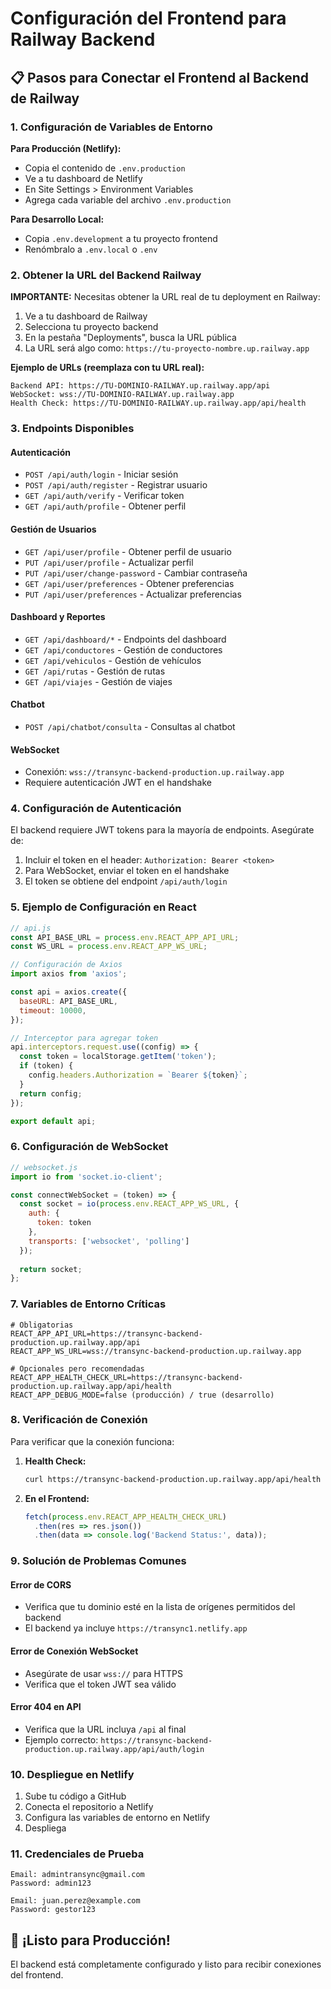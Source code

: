 # Configuración del Frontend para Railway Backend

## 📋 Pasos para Conectar el Frontend al Backend de Railway

### 1. Configuración de Variables de Entorno

**Para Producción (Netlify):**
- Copia el contenido de `.env.production` 
- Ve a tu dashboard de Netlify
- En Site Settings > Environment Variables
- Agrega cada variable del archivo `.env.production`

**Para Desarrollo Local:**
- Copia `.env.development` a tu proyecto frontend
- Renómbralo a `.env.local` o `.env`

### 2. Obtener la URL del Backend Railway

**IMPORTANTE:** Necesitas obtener la URL real de tu deployment en Railway:

1. Ve a tu dashboard de Railway
2. Selecciona tu proyecto backend
3. En la pestaña "Deployments", busca la URL pública
4. La URL será algo como: `https://tu-proyecto-nombre.up.railway.app`

**Ejemplo de URLs (reemplaza con tu URL real):**
```
Backend API: https://TU-DOMINIO-RAILWAY.up.railway.app/api
WebSocket: wss://TU-DOMINIO-RAILWAY.up.railway.app
Health Check: https://TU-DOMINIO-RAILWAY.up.railway.app/api/health
```

### 3. Endpoints Disponibles

#### Autenticación
- `POST /api/auth/login` - Iniciar sesión
- `POST /api/auth/register` - Registrar usuario
- `GET /api/auth/verify` - Verificar token
- `GET /api/auth/profile` - Obtener perfil

#### Gestión de Usuarios
- `GET /api/user/profile` - Obtener perfil de usuario
- `PUT /api/user/profile` - Actualizar perfil
- `PUT /api/user/change-password` - Cambiar contraseña
- `GET /api/user/preferences` - Obtener preferencias
- `PUT /api/user/preferences` - Actualizar preferencias

#### Dashboard y Reportes
- `GET /api/dashboard/*` - Endpoints del dashboard
- `GET /api/conductores` - Gestión de conductores
- `GET /api/vehiculos` - Gestión de vehículos
- `GET /api/rutas` - Gestión de rutas
- `GET /api/viajes` - Gestión de viajes

#### Chatbot
- `POST /api/chatbot/consulta` - Consultas al chatbot

#### WebSocket
- Conexión: `wss://transync-backend-production.up.railway.app`
- Requiere autenticación JWT en el handshake

### 4. Configuración de Autenticación

El backend requiere JWT tokens para la mayoría de endpoints. Asegúrate de:

1. Incluir el token en el header: `Authorization: Bearer <token>`
2. Para WebSocket, enviar el token en el handshake
3. El token se obtiene del endpoint `/api/auth/login`

### 5. Ejemplo de Configuración en React

```javascript
// api.js
const API_BASE_URL = process.env.REACT_APP_API_URL;
const WS_URL = process.env.REACT_APP_WS_URL;

// Configuración de Axios
import axios from 'axios';

const api = axios.create({
  baseURL: API_BASE_URL,
  timeout: 10000,
});

// Interceptor para agregar token
api.interceptors.request.use((config) => {
  const token = localStorage.getItem('token');
  if (token) {
    config.headers.Authorization = `Bearer ${token}`;
  }
  return config;
});

export default api;
```

### 6. Configuración de WebSocket

```javascript
// websocket.js
import io from 'socket.io-client';

const connectWebSocket = (token) => {
  const socket = io(process.env.REACT_APP_WS_URL, {
    auth: {
      token: token
    },
    transports: ['websocket', 'polling']
  });
  
  return socket;
};
```

### 7. Variables de Entorno Críticas

```env
# Obligatorias
REACT_APP_API_URL=https://transync-backend-production.up.railway.app/api
REACT_APP_WS_URL=wss://transync-backend-production.up.railway.app

# Opcionales pero recomendadas
REACT_APP_HEALTH_CHECK_URL=https://transync-backend-production.up.railway.app/api/health
REACT_APP_DEBUG_MODE=false (producción) / true (desarrollo)
```

### 8. Verificación de Conexión

Para verificar que la conexión funciona:

1. **Health Check:**
   ```bash
   curl https://transync-backend-production.up.railway.app/api/health
   ```

2. **En el Frontend:**
   ```javascript
   fetch(process.env.REACT_APP_HEALTH_CHECK_URL)
     .then(res => res.json())
     .then(data => console.log('Backend Status:', data));
   ```

### 9. Solución de Problemas Comunes

#### Error de CORS
- Verifica que tu dominio esté en la lista de orígenes permitidos del backend
- El backend ya incluye `https://transync1.netlify.app`

#### Error de Conexión WebSocket
- Asegúrate de usar `wss://` para HTTPS
- Verifica que el token JWT sea válido

#### Error 404 en API
- Verifica que la URL incluya `/api` al final
- Ejemplo correcto: `https://transync-backend-production.up.railway.app/api/auth/login`

### 10. Despliegue en Netlify

1. Sube tu código a GitHub
2. Conecta el repositorio a Netlify
3. Configura las variables de entorno en Netlify
4. Despliega

### 11. Credenciales de Prueba

```
Email: admintransync@gmail.com
Password: admin123

Email: juan.perez@example.com
Password: gestor123
```

## 🚀 ¡Listo para Producción!

El backend está completamente configurado y listo para recibir conexiones del frontend.